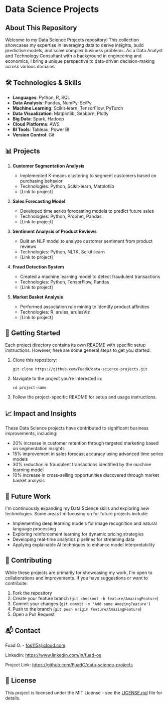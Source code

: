 # Data Science Projects

## About This Repository
Welcome to my Data Science Projects repository! This collection showcases my expertise in leveraging data to derive insights, build predictive models, and solve complex business problems. As a Data Analyst and Technology Consultant with a background in engineering and economics, I bring a unique perspective to data-driven decision-making across various domains.

## 🛠 Technologies & Skills
- **Languages**: Python, R, SQL
- **Data Analysis**: Pandas, NumPy, SciPy
- **Machine Learning**: Scikit-learn, TensorFlow, PyTorch
- **Data Visualization**: Matplotlib, Seaborn, Plotly
- **Big Data**: Spark, Hadoop
- **Cloud Platforms**: AWS
- **BI Tools**: Tableau, Power BI
- **Version Control**: Git

## 📊 Projects
1. **Customer Segmentation Analysis**
   - Implemented K-means clustering to segment customers based on purchasing behavior
   - Technologies: Python, Scikit-learn, Matplotlib
   - [Link to project]

2. **Sales Forecasting Model**
   - Developed time series forecasting models to predict future sales
   - Technologies: Python, Prophet, Pandas
   - [Link to project]

3. **Sentiment Analysis of Product Reviews**
   - Built an NLP model to analyze customer sentiment from product reviews
   - Technologies: Python, NLTK, Scikit-learn
   - [Link to project]

4. **Fraud Detection System**
   - Created a machine learning model to detect fraudulent transactions
   - Technologies: Python, TensorFlow, Pandas
   - [Link to project]

5. **Market Basket Analysis**
   - Performed association rule mining to identify product affinities
   - Technologies: R, arules, arulesViz
   - [Link to project]

## 🚀 Getting Started
Each project directory contains its own README with specific setup instructions. However, here are some general steps to get you started:

1. Clone this repository:
   ```
   git clone https://github.com/FuadO/data-science-projects.git
   ```
2. Navigate to the project you're interested in:
   ```
   cd project-name
   ```
3. Follow the project-specific README for setup and usage instructions.

## 📈 Impact and Insights
These Data Science projects have contributed to significant business improvements, including:

- 20% increase in customer retention through targeted marketing based on segmentation insights
- 15% improvement in sales forecast accuracy using advanced time series models
- 30% reduction in fraudulent transactions identified by the machine learning model
- 10% increase in cross-selling opportunities discovered through market basket analysis

## 🔮 Future Work
I'm continuously expanding my Data Science skills and exploring new technologies. Some areas I'm focusing on for future projects include:

- Implementing deep learning models for image recognition and natural language processing
- Exploring reinforcement learning for dynamic pricing strategies
- Developing real-time analytics pipelines for streaming data
- Applying explainable AI techniques to enhance model interpretability

## 🤝 Contributing
While these projects are primarily for showcasing my work, I'm open to collaborations and improvements. If you have suggestions or want to contribute:

1. Fork the repository
2. Create your feature branch (`git checkout -b feature/AmazingFeature`)
3. Commit your changes (`git commit -m 'Add some AmazingFeature'`)
4. Push to the branch (`git push origin feature/AmazingFeature`)
5. Open a Pull Request

## 📬 Contact
Fuad O. - fos115@icloud.com

LinkedIn: https://www.linkedin.com/in/fuad-os

Project Link: https://github.com/FuadO/data-science-projects

## 📜 License
This project is licensed under the MIT License - see the [LICENSE.md](LICENSE.md) file for details.
